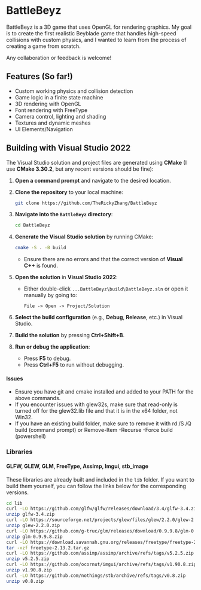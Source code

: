# BattleBeyz

BattleBeyz is a 3D game that uses OpenGL for rendering graphics. My goal is to create the first realistic Beyblade game that handles high-speed collisions with custom physics, and I wanted to learn from the process of creating a game from scratch.

Any collaboration or feedback is welcome!

## Features (So far!)
- Custom working physics and collision detection
- Game logic in a finite state machine
- 3D rendering with OpenGL
- Font rendering with FreeType
- Camera control, lighting and shading
- Textures and dynamic meshes
- UI Elements/Navigation


## Building with Visual Studio 2022

The Visual Studio solution and project files are generated using **CMake** (I use **CMake 3.30.2**, but any recent versions should be fine):

1. **Open a command prompt** and navigate to the desired location.

2. **Clone the repository** to your local machine:
   ```bash
   git clone https://github.com/TheRickyZhang/BattleBeyz
   ```

3. **Navigate into the `BattleBeyz` directory**:
   ```bash
   cd BattleBeyz
   ```

4. **Generate the Visual Studio solution** by running CMake:
   ```bash
   cmake -S . -B build
   ```
   - Ensure there are no errors and that the correct version of **Visual C++** is found.

5. **Open the solution** in **Visual Studio 2022**:
   - Either double-click `...BattleBeyz\build\BattleBeyz.sln` or open it manually by going to:
     ```
     File -> Open -> Project/Solution
     ```

6. **Select the build configuration** (e.g., **Debug**, **Release**, etc.) in Visual Studio.

7. **Build the solution** by pressing **Ctrl+Shift+B**.

8. **Run or debug the application**:
   - Press **F5** to debug.
   - Press **Ctrl+F5** to run without debugging.

#### Issues
- Ensure you have git and cmake installed and added to your PATH for the above commands.
- If you encounter issues with glew32s, make sure that read-only is turned off for the glew32.lib file and that it is in the x64 folder, not Win32.
- If you have an existing build folder, make sure to remove it with rd /S /Q build (command prompt) or Remove-Item -Recurse -Force build (powershell)

### Libraries

#### GLFW, GLEW, GLM, FreeType, Assimp, Imgui, stb_image
These libraries are already built and included in the `lib` folder. If you want to build them yourself, you can follow
the links below for the corresponding versions.
```sh
cd lib
curl -LO https://github.com/glfw/glfw/releases/download/3.4/glfw-3.4.zip
unzip glfw-3.4.zip
curl -LO https://sourceforge.net/projects/glew/files/glew/2.2.0/glew-2.2.0.zip
unzip glew-2.2.0.zip
curl -LO https://github.com/g-truc/glm/releases/download/0.9.9.8/glm-0.9.9.8.zip
unzip glm-0.9.9.8.zip
curl -LO https://download.savannah.gnu.org/releases/freetype/freetype-2.13.2.tar.gz
tar -xzf freetype-2.13.2.tar.gz
curl -LO https://github.com/assimp/assimp/archive/refs/tags/v5.2.5.zip
unzip v5.2.5.zip
curl -LO https://github.com/ocornut/imgui/archive/refs/tags/v1.90.8.zip
unzip v1.90.8.zip
curl -LO https://github.com/nothings/stb/archive/refs/tags/v0.8.zip
unzip v0.8.zip
```

